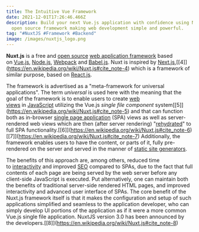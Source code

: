 ```yaml
---
title: The Intuitive Vue Framework
date: 2021-12-01T17:26:46.466Z
description: Build your next Vue.js application with confidence using Nuxt. An
  open source framework making web development simple and powerful.
tag: "#NuxtJS #Framework #Backend"
image: /images/nuxtjs_logo.png
---
```

**Nuxt.js** is a free and [open source](https://en.wikipedia.org/wiki/Open_source_software "Open source software") [web application framework](https://en.wikipedia.org/wiki/Web_framework "Web framework") based on [Vue.js](https://en.wikipedia.org/wiki/Vue.js "Vue.js"), [Node.js](https://en.wikipedia.org/wiki/Node.js "Node.js"), [Webpack](https://en.wikipedia.org/wiki/Webpack "Webpack") and [Babel.js](https://en.wikipedia.org/wiki/Babel.js "Babel.js"). Nuxt is inspired by [Next.js](https://en.wikipedia.org/wiki/Next.js "Next.js"),[\[4]](https://en.wikipedia.org/wiki/Nuxt.js#cite_note-4) which is a framework of similar purpose, based on [React.js](https://en.wikipedia.org/wiki/React.js "React.js").

The framework is advertised as a "meta-framework for universal applications". The term *universal* is used here with the meaning that the goal of the framework is to enable users to create [web views](https://en.wikipedia.org/wiki/Graphical_user_interface "Graphical user interface") in [JavaScript](https://en.wikipedia.org/wiki/JavaScript "JavaScript") utilizing the Vue.js *single file component* system[\[5]](https://en.wikipedia.org/wiki/Nuxt.js#cite_note-5) and that can function both as in-browser [single page application](https://en.wikipedia.org/wiki/Single_page_application "Single page application") (SPA) views as well as server-rendered web views which are then (after server rendering) "[rehydrated](https://en.wikipedia.org/wiki/Hydration_(web_development) "Hydration (web development)")" to full SPA functionality.[\[6]](https://en.wikipedia.org/wiki/Nuxt.js#cite_note-6)[\[7]](https://en.wikipedia.org/wiki/Nuxt.js#cite_note-7) Additionally, the framework enables users to have the content, or parts of it, fully pre-rendered on the server and served in the manner of [static site generators](https://en.wikipedia.org/wiki/Web_template_system#Static_site_generators "Web template system").

The benefits of this approach are, among others, reduced time to [interactivity](https://en.wikipedia.org/wiki/Interactivity "Interactivity") and improved [SEO](https://en.wikipedia.org/wiki/SEO "SEO") compared to SPAs, due to the fact that full contents of each page are being served by the web server before any client-side JavaScript is executed. Put alternatively, one can maintain both the benefits of traditional server-side rendered HTML pages, and improved interactivity and advanced user interface of SPAs. The core benefit of the Nuxt.js framework itself is that it makes the configuration and setup of such applications simplified and seamless to the application developer, who can simply develop UI portions of the application as if it were a more common Vue.js single file application. NuxtJS version 3.0 has been announced by the developers.[\[8]](https://en.wikipedia.org/wiki/Nuxt.js#cite_note-8)
